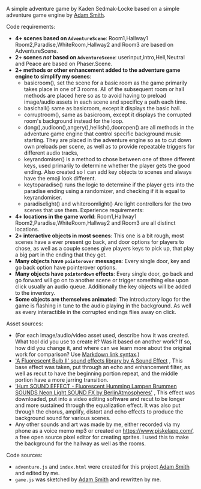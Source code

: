 A simple adventure game by Kaden Sedmak-Locke based on a simple adventure game engine by [Adam Smith](https://github.com/rndmcnlly).

Code requirements:
- **4+ scenes based on `AdventureScene`**: Room1,Hallway1 Room2,Paradise,WhiteRoom,Hallway2 and Room3 are based on AdventureScene.
- **2+ scenes *not* based on `AdventureScene`**: userinput,intro,Hell,Neutral and Peace are based on Phaser.Scene.
- **2+ methods or other enhancement added to the adventure game engine to simplify my scenes**:
    - basicroom(), set the scene for a basic room as the game primarily takes place in one of 3 rooms. All of the subsequent room or hall methods are placed here so as to avoid having to preload image/audio assets in each scene and specificy a path each time. 
    - basichall() same as basicroom, except it displays the basic hall.
    - corruptroom(), same as basicroom, except it displays the corrupted room's background instead for the loop.
    - dong(),audioon(),angery(),hellish(),dooropen() are all methods in the adventure game engine that control specific background music starting. They are placed in the adventure engine so as to cut down own preloads per scene, as well as to provide repeatable triggers for different audio tracks,
    - keyrandomiser() is a method to chose between one of three different keys, used primarily to determine whether the player gets the good ending. Also created so I can add key objects to scenes and always have the emoji look different.
    -  keytoparadise() runs the logic to determine if the player gets into the paradise ending using a randomizer, and checking if it is equal to keyrandomiser.
    - paradiselight() and whiteroomlight() Are light controllers for the two scenes that use them. 
Experience requirements:
- **4+ locations in the game world**: Room1,Hallway1 Room2,Paradise,WhiteRoom,Hallway2 and Room3 are all distinct locations.
- **2+ interactive objects in most scenes**: This one is a bit rough, most scenes have a ever present go back, and door options for players to chose, as well as a couple scenes give players keys to pick up, that play a big part in the ending that they get. 
- **Many objects have `pointerover` messages**: Every single door, key and go back option have pointerover options.
- **Many objects have `pointerdown` effects**: Every single door, go back and go forward will go on to another scene or trigger something else upon click usually an audio queue. Additionally the key objects will be added to the inventory. 
- **Some objects are themselves animated**: The introductory logo for the game is flashing in tune to the audio playing in the background. As well as every interactible in the corrupted endings flies away on click.

Asset sources:
- (For each image/audio/video asset used, describe how it was created. What tool did you use to create it? Was it based on another work? If so, how did you change it, and where can we learn more about the original work for comparison? Use [Markdown link syntax](https://docs.github.com/en/get-started/writing-on-github/getting-started-with-writing-and-formatting-on-github/basic-writing-and-formatting-syntax#links).)
- ['A Fluorescent Bulb II' sound effects library by A Sound Effect](https://www.youtube.com/watch?v=baUq5va4w3U) , This base effect was taken, put through an echo and enhancement filter, as well as recut to have the beginning portion repeat, and the middle portion have a more jarring transition.
- ['Hum SOUND EFFECT - Fluorescent Humming Lampen Brummen SOUNDS Neon Light SOUND FX by BerlinAtmospheres'](https://www.youtube.com/watch?v=BL8B_yh2iJs) , This effect was downloaded, put into a video editing software and recut to be longer and more sustained through the equalization effect. It was also put through the chorus, amplify, distort and echo effects to produce the background sound for various scenes.
- Any other sounds and art was made by me, either recorded via my phone as a voice memo mp3 or created on https://www.piskelapp.com/, a free open source pixel editor for creating sprites. I used this to make the background for the hallway as well as the rooms.

Code sources:
- `adventure.js` and `index.html` were created for this project [Adam Smith](https://github.com/rndmcnlly) and edited by me.
- `game.js` was sketched by [Adam Smith](https://github.com/rndmcnlly) and rewritten by me.